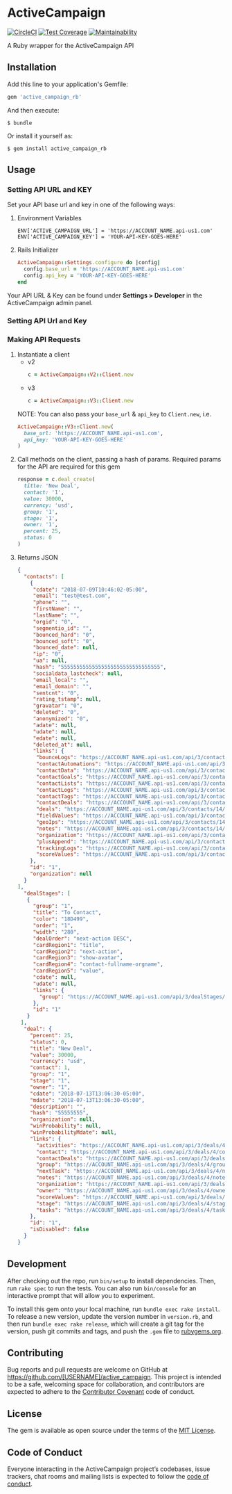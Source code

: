# ActiveCampaign

[![CircleCI](https://circleci.com/gh/rtcreativegroup/active_campaign_rb/tree/master.svg?style=shield)](https://circleci.com/gh/rtcreativegroup/active_campaign_rb/tree/master)
[![Test Coverage](https://api.codeclimate.com/v1/badges/69ccab5404f357456335/test_coverage)](https://codeclimate.com/github/rtcreativegroup/active_campaign_rb/test_coverage)
[![Maintainability](https://api.codeclimate.com/v1/badges/69ccab5404f357456335/maintainability)](https://codeclimate.com/github/rtcreativegroup/active_campaign_rb/maintainability)

A Ruby wrapper for the ActiveCampaign API

## Installation

Add this line to your application's Gemfile:

```ruby
gem 'active_campaign_rb'
```

And then execute:

    $ bundle

Or install it yourself as:

    $ gem install active_campaign_rb

## Usage

### Setting API URL and KEY

Set your API base url and key in one of the following ways:

1. Environment Variables
    ```Shell
    ENV['ACTIVE_CAMPAIGN_URL'] = 'https://ACCOUNT_NAME.api-us1.com'
    ENV['ACTIVE_CAMPAIGN_KEY'] = 'YOUR-API-KEY-GOES-HERE'
    ```
2. Rails Initializer
    ```Ruby
    ActiveCampaign::Settings.configure do |config|
      config.base_url = 'https://ACCOUNT_NAME.api-us1.com'
      config.api_key = 'YOUR-API-KEY-GOES-HERE'
    end
    ```

Your API URL & Key can be found under **Settings > Developer** in the ActiveCampaign admin panel.

### Setting API Url and Key

### Making API Requests

1. Instantiate a client
    - v2
        ```Ruby
        c = ActiveCampaign::V2::Client.new
        ```
    - v3
        ```Ruby
        c = ActiveCampaign::V3::Client.new
        ```
    NOTE: You can also pass your `base_url` & `api_key` to `Client.new`, i.e.
    ```Ruby
    ActiveCampaign::V3::Client.new(
      base_url: 'https://ACCOUNT_NAME.api-us1.com',
      api_key: 'YOUR-API-KEY-GOES-HERE'
    )
    ```
2. Call methods on the client, passing a hash of params. Required params for the API are required for this gem
    ```Ruby
    response = c.deal_create(
      title: 'New Deal',
      contact: '1',
      value: 30000,
      currency: 'usd',
      group: '1',
      stage: '1',
      owner: '1',
      percent: 25,
      status: 0
    )
    ```
3. Returns JSON
    ```Json
    {
      "contacts": [
        {
         "cdate": "2018-07-09T10:46:02-05:00",
         "email": "test@test.com",
         "phone": "",
         "firstName": "",
         "lastName": "",
         "orgid": "0",
         "segmentio_id": "",
         "bounced_hard": "0",
         "bounced_soft": "0",
         "bounced_date": null,
         "ip": "0",
         "ua": null,
         "hash": "55555555555555555555555555555555",
         "socialdata_lastcheck": null,
         "email_local": "",
         "email_domain": "",
         "sentcnt": "0",
         "rating_tstamp": null,
         "gravatar": "0",
         "deleted": "0",
         "anonymized": "0",
         "adate": null,
         "udate": null,
         "edate": null,
         "deleted_at": null,
         "links": {
          "bounceLogs": "https://ACCOUNT_NAME.api-us1.com/api/3/contacts/14/bounceLogs",
          "contactAutomations": "https://ACCOUNT_NAME.api-us1.com/api/3/contacts/14/contactAutomations",
          "contactData": "https://ACCOUNT_NAME.api-us1.com/api/3/contacts/14/contactData",
          "contactGoals": "https://ACCOUNT_NAME.api-us1.com/api/3/contacts/14/contactGoals",
          "contactLists": "https://ACCOUNT_NAME.api-us1.com/api/3/contacts/14/contactLists",
          "contactLogs": "https://ACCOUNT_NAME.api-us1.com/api/3/contacts/14/contactLogs",
          "contactTags": "https://ACCOUNT_NAME.api-us1.com/api/3/contacts/14/contactTags",
          "contactDeals": "https://ACCOUNT_NAME.api-us1.com/api/3/contacts/14/contactDeals",
          "deals": "https://ACCOUNT_NAME.api-us1.com/api/3/contacts/14/deals",
          "fieldValues": "https://ACCOUNT_NAME.api-us1.com/api/3/contacts/14/fieldValues",
          "geoIps": "https://ACCOUNT_NAME.api-us1.com/api/3/contacts/14/geoIps",
          "notes": "https://ACCOUNT_NAME.api-us1.com/api/3/contacts/14/notes",
          "organization": "https://ACCOUNT_NAME.api-us1.com/api/3/contacts/14/organization",
          "plusAppend": "https://ACCOUNT_NAME.api-us1.com/api/3/contacts/14/plusAppend",
          "trackingLogs": "https://ACCOUNT_NAME.api-us1.com/api/3/contacts/14/trackingLogs",
          "scoreValues": "https://ACCOUNT_NAME.api-us1.com/api/3/contacts/14/scoreValues"
        },
        "id": "1",
        "organization": null
      }
    ],
      "dealStages": [
       {
         "group": "1",
         "title": "To Contact",
         "color": "18D499",
         "order": "1",
         "width": "280",
         "dealOrder": "next-action DESC",
         "cardRegion1": "title",
         "cardRegion2": "next-action",
         "cardRegion3": "show-avatar",
         "cardRegion4": "contact-fullname-orgname",
         "cardRegion5": "value",
         "cdate": null,
         "udate": null,
         "links": {
           "group": "https://ACCOUNT_NAME.api-us1.com/api/3/dealStages/1/group"
         },
         "id": "1"
       }
     ],
      "deal": {
        "percent": 25,
        "status": 0,
        "title": "New Deal",
        "value": 30000,
        "currency": "usd",
        "contact": 1,
        "group": "1",
        "stage": "1",
        "owner": "1",
        "cdate": "2018-07-13T13:06:30-05:00",
        "mdate": "2018-07-13T13:06:30-05:00",
        "description": "",
        "hash": "55555555",
        "organization": null,
        "winProbability": null,
        "winProbabilityMdate": null,
        "links": {
          "activities": "https://ACCOUNT_NAME.api-us1.com/api/3/deals/4/activities",
          "contact": "https://ACCOUNT_NAME.api-us1.com/api/3/deals/4/contact",
          "contactDeals": "https://ACCOUNT_NAME.api-us1.com/api/3/deals/4/contactDeals",
          "group": "https://ACCOUNT_NAME.api-us1.com/api/3/deals/4/group",
          "nextTask": "https://ACCOUNT_NAME.api-us1.com/api/3/deals/4/nextTask",
          "notes": "https://ACCOUNT_NAME.api-us1.com/api/3/deals/4/notes",
          "organization": "https://ACCOUNT_NAME.api-us1.com/api/3/deals/4/organization",
          "owner": "https://ACCOUNT_NAME.api-us1.com/api/3/deals/4/owner",
          "scoreValues": "https://ACCOUNT_NAME.api-us1.com/api/3/deals/4/scoreValues",
          "stage": "https://ACCOUNT_NAME.api-us1.com/api/3/deals/4/stage",
          "tasks": "https://ACCOUNT_NAME.api-us1.com/api/3/deals/4/tasks"
        },
        "id": "1",
        "isDisabled": false
      }
    }
    ```

## Development

After checking out the repo, run `bin/setup` to install dependencies. Then, run `rake spec` to run the tests. You can also run `bin/console` for an interactive prompt that will allow you to experiment.

To install this gem onto your local machine, run `bundle exec rake install`. To release a new version, update the version number in `version.rb`, and then run `bundle exec rake release`, which will create a git tag for the version, push git commits and tags, and push the `.gem` file to [rubygems.org](https://rubygems.org).

## Contributing

Bug reports and pull requests are welcome on GitHub at https://github.com/[USERNAME]/active_campaign. This project is intended to be a safe, welcoming space for collaboration, and contributors are expected to adhere to the [Contributor Covenant](http://contributor-covenant.org) code of conduct.

## License

The gem is available as open source under the terms of the [MIT License](https://opensource.org/licenses/MIT).

## Code of Conduct

Everyone interacting in the ActiveCampaign project’s codebases, issue trackers, chat rooms and mailing lists is expected to follow the [code of conduct](https://github.com/[USERNAME]/active_campaign/blob/master/CODE_OF_CONDUCT.md).
